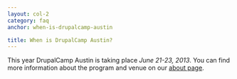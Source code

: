 ```yaml
---
layout: col-2
category: faq
anchor: when-is-drupalcamp-austin

title: When is DrupalCamp Austin?
---
```


This year DrupalCamp Austin is taking place <i>June 21-23, 2013</i>. You can find more information about the program and venue on our [about page](/about).
